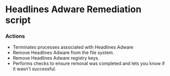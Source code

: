 # Headlines Adware Remediation script

### Actions
- Terminates processes associated with Headlines Adware
- Remove Headlines Adware from the file system.
- Remove Headlines Adware registry keys.
- Performs checks to ensure removal was completed and lets you know if it wasn't successful.
